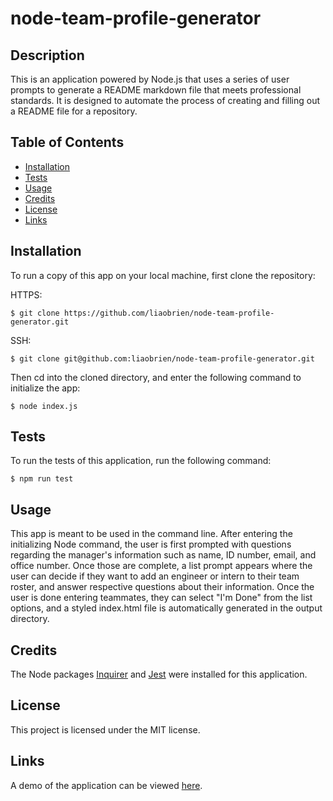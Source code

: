 # node-team-profile-generator

## Description

This is an application powered by Node.js that uses a series of user prompts to generate a README markdown file that meets professional standards. It is designed to automate the process of creating and filling out a README file for a repository.

## Table of Contents

- [Installation](#installation)
- [Tests](#tests)
- [Usage](#usage)
- [Credits](#credits)
- [License](#license)
- [Links](#links)

## Installation

To run a copy of this app on your local machine, first clone the repository:

HTTPS:

```
$ git clone https://github.com/liaobrien/node-team-profile-generator.git
```

SSH:

```
$ git clone git@github.com:liaobrien/node-team-profile-generator.git
```

Then cd into the cloned directory, and enter the following command to initialize the app:

```
$ node index.js
```

## Tests

To run the tests of this application, run the following command:

```
$ npm run test
```

## Usage

This app is meant to be used in the command line. After entering the initializing Node command, the user is first prompted with questions regarding the manager's information such as name, ID number, email, and office number. Once those are complete, a list prompt appears where the user can decide if they want to add an engineer or intern to their team roster, and answer respective questions about their information. Once the user is done entering teammates, they can select "I'm Done" from the list options, and a styled index.html file is automatically generated in the output directory.

## Credits

The Node packages [Inquirer](https://www.npmjs.com/package/inquirer) and [Jest](https://www.npmjs.com/package/jest) were installed for this application.

## License

This project is licensed under the MIT license.

## Links

A demo of the application can be viewed [here](https://youtu.be/6Tj432l9ZlQ).
